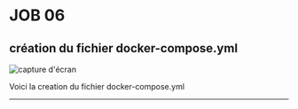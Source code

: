 # JOB 06 

## création du fichier docker-compose.yml
![capture d'écran](images/creationyml.png)

Voici la creation du fichier docker-compose.yml 

---
